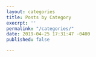 ```yaml
---
layout: categories
title: Posts by Category
execrpt: ''
permalink: "/categories/"
date: 2019-04-25 17:31:47 -0400
published: false

---
```

